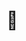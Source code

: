 <!DOCTYPE html>
<html lang="ko">
<head>
  <meta charset="UTF-8" />
  <title>My BGM</title>
</head>
<body>
  <h1>🎵</h1>
</body>
</html>
